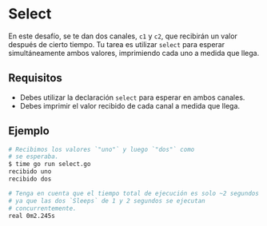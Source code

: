 # Select

En este desafío, se te dan dos canales, `c1` y `c2`, que recibirán un valor después de cierto tiempo. Tu tarea es utilizar `select` para esperar simultáneamente ambos valores, imprimiendo cada uno a medida que llega.

## Requisitos

- Debes utilizar la declaración `select` para esperar en ambos canales.
- Debes imprimir el valor recibido de cada canal a medida que llega.

## Ejemplo

```sh
# Recibimos los valores `"uno"` y luego `"dos"` como
# se esperaba.
$ time go run select.go
recibido uno
recibido dos

# Tenga en cuenta que el tiempo total de ejecución es solo ~2 segundos
# ya que las dos `Sleeps` de 1 y 2 segundos se ejecutan
# concurrentemente.
real 0m2.245s
```

